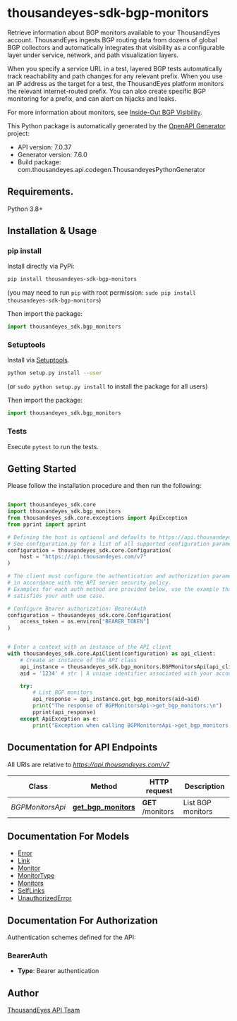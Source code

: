 # thousandeyes-sdk-bgp-monitors

Retrieve information about BGP monitors available to your ThousandEyes account. ThousandEyes ingests BGP routing data from dozens of global BGP collectors and automatically integrates that visibility as a configurable layer under service, network, and path visualization layers.

When you specify a service URL in a test, layered BGP tests automatically track reachability and path changes for any relevant prefix. When you use an IP address as the target for a test, the ThousandEyes platform monitors the relevant internet-routed prefix. You can also create specific BGP monitoring for a prefix, and can alert on hijacks and leaks.

For more information about monitors, see [Inside-Out BGP Visibility](https://docs.thousandeyes.com/product-documentation/internet-and-wan-monitoring/tests/bgp-tests/inside-out-bgp-visibility).


This Python package is automatically generated by the [OpenAPI Generator](https://openapi-generator.tech) project:

- API version: 7.0.37
- Generator version: 7.6.0
- Build package: com.thousandeyes.api.codegen.ThousandeyesPythonGenerator

## Requirements.

Python 3.8+

## Installation & Usage
### pip install

Install directly via PyPi:

```sh
pip install thousandeyes-sdk-bgp-monitors
```
(you may need to run `pip` with root permission: `sudo pip install thousandeyes-sdk-bgp-monitors`)

Then import the package:
```python
import thousandeyes_sdk.bgp_monitors
```

### Setuptools

Install via [Setuptools](http://pypi.python.org/pypi/setuptools).

```sh
python setup.py install --user
```
(or `sudo python setup.py install` to install the package for all users)

Then import the package:
```python
import thousandeyes_sdk.bgp_monitors
```

### Tests

Execute `pytest` to run the tests.

## Getting Started

Please follow the installation procedure and then run the following:

```python

import thousandeyes_sdk.core
import thousandeyes_sdk.bgp_monitors
from thousandeyes_sdk.core.exceptions import ApiException
from pprint import pprint

# Defining the host is optional and defaults to https://api.thousandeyes.com/v7
# See configuration.py for a list of all supported configuration parameters.
configuration = thousandeyes_sdk.core.Configuration(
    host = "https://api.thousandeyes.com/v7"
)

# The client must configure the authentication and authorization parameters
# in accordance with the API server security policy.
# Examples for each auth method are provided below, use the example that
# satisfies your auth use case.

# Configure Bearer authorization: BearerAuth
configuration = thousandeyes_sdk.core.Configuration(
    access_token = os.environ["BEARER_TOKEN"]
)


# Enter a context with an instance of the API client
with thousandeyes_sdk.core.ApiClient(configuration) as api_client:
    # Create an instance of the API class
    api_instance = thousandeyes_sdk.bgp_monitors.BGPMonitorsApi(api_client)
    aid = '1234' # str | A unique identifier associated with your account group. You can retrieve your `AccountGroupId` from the `/account-groups` endpoint. Note that you must be assigned to the target account group. Specifying this parameter without being assigned to the target account group will result in an error response. (optional)

    try:
        # List BGP monitors
        api_response = api_instance.get_bgp_monitors(aid=aid)
        print("The response of BGPMonitorsApi->get_bgp_monitors:\n")
        pprint(api_response)
    except ApiException as e:
        print("Exception when calling BGPMonitorsApi->get_bgp_monitors: %s\n" % e)

```

## Documentation for API Endpoints

All URIs are relative to *https://api.thousandeyes.com/v7*

Class | Method | HTTP request | Description
------------ | ------------- | ------------- | -------------
*BGPMonitorsApi* | [**get_bgp_monitors**](https://github.com/thousandeyes/thousandeyes-sdk-python//tree/main/thousandeyes-sdk-bgp-monitors/docs/BGPMonitorsApi.md#get_bgp_monitors) | **GET** /monitors | List BGP monitors


## Documentation For Models

 - [Error](https://github.com/thousandeyes/thousandeyes-sdk-python//tree/main/thousandeyes-sdk-bgp-monitors/docs/Error.md)
 - [Link](https://github.com/thousandeyes/thousandeyes-sdk-python//tree/main/thousandeyes-sdk-bgp-monitors/docs/Link.md)
 - [Monitor](https://github.com/thousandeyes/thousandeyes-sdk-python//tree/main/thousandeyes-sdk-bgp-monitors/docs/Monitor.md)
 - [MonitorType](https://github.com/thousandeyes/thousandeyes-sdk-python//tree/main/thousandeyes-sdk-bgp-monitors/docs/MonitorType.md)
 - [Monitors](https://github.com/thousandeyes/thousandeyes-sdk-python//tree/main/thousandeyes-sdk-bgp-monitors/docs/Monitors.md)
 - [SelfLinks](https://github.com/thousandeyes/thousandeyes-sdk-python//tree/main/thousandeyes-sdk-bgp-monitors/docs/SelfLinks.md)
 - [UnauthorizedError](https://github.com/thousandeyes/thousandeyes-sdk-python//tree/main/thousandeyes-sdk-bgp-monitors/docs/UnauthorizedError.md)


<a id="documentation-for-authorization"></a>
## Documentation For Authorization


Authentication schemes defined for the API:
<a id="BearerAuth"></a>
### BearerAuth

- **Type**: Bearer authentication


## Author

<a href="mailto:api-team@thousandeyes.com">ThousandEyes API Team </a>


